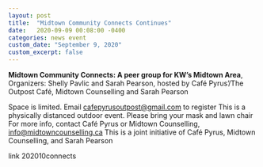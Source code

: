 ```yaml
---
layout: post
title:  "Midtown Community Connects Continues"
date:   2020-09-09 00:08:00 -0400
categories: news event
custom_date: "September 9, 2020"
custom_excerpt: false
---
```


**Midtown Community Connects: A peer group for KW’s Midtown Area**, Organizers: Shelly Pavlic and Sarah Pearson, hosted by Café Pyrus’/The Outpost Café, Midtown Counselling and Sarah Pearson  

Space is limited. Email cafepyrusoutpost@gmail.com to register
This is a physically distanced outdoor event. Please bring your mask and lawn chair
For more info, contact Café Pyrus or Midtown Counselling, info@midtowncounselling.ca
This is a joint initiative of Café Pyrus, Midtown Counselling, and Sarah Pearson


link 202010connects